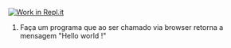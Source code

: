 [![Work in Repl.it](https://classroom.github.com/assets/work-in-replit-14baed9a392b3a25080506f3b7b6d57f295ec2978f6f33ec97e36a161684cbe9.svg)](https://classroom.github.com/online_ide?assignment_repo_id=4732976&assignment_repo_type=AssignmentRepo)
1) Faça um programa que ao ser chamado via browser retorna a mensagem "Hello world !"